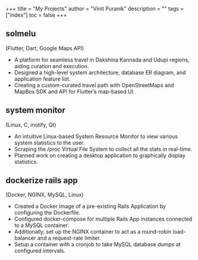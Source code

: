 +++
title = "My Projects"
author = "Vinit Puranik"
description = ""
tags = ["index"]
toc = false
+++

## solmelu

(Flutter, Dart, Google Maps API)

- A platform for seamless travel in Dakshina Kannada and Udupi regions, aiding curation and execution.
- Designed a high-level system architecture, database ER diagram, and application feature list.
- Creating a custom-curated travel path with OpenStreetMaps and MapBox SDK and API for Flutter’s map-based UI.

## system monitor

(Linux, C, inotify, Qt)

- An intuitive Linux-based System Resource Monitor to view various system statistics to the user.
- Scraping the /proc Virtual File System to collect all the stats in real-time.
- Planned work on creating a desktop application to graphically display statistics.

## dockerize rails app

(Docker, NGINX, MySQL, Linux)

- Created a Docker Image of a pre-existing Rails Application by configuring the Dockerfile.
- Configured docker-compose for multiple Rails App instances connected to a MySQL container.
- Additionally, set up the NGINX container to act as a round-robin load-balancer and a request-rate limiter.
- Setup a container with a cronjob to take MySQL database dumps at configured intervals.
